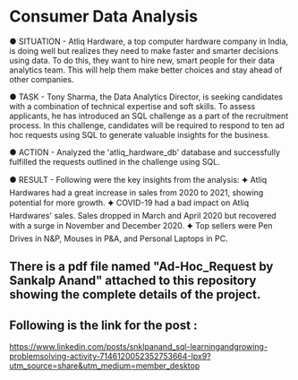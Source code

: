 # Consumer Data Analysis

● SITUATION - Atliq Hardware, a top computer hardware company in India, is doing well but realizes they need to make faster and smarter decisions using data. To do this, they want to hire new, smart people for their data analytics team. This will help them make better choices and stay ahead of other companies.

● TASK - Tony Sharma, the Data Analytics Director, is seeking candidates with a combination of technical expertise and soft skills. To assess applicants, he has introduced an SQL challenge as a part of the recruitment process. In this challenge, candidates will be required to respond to ten ad hoc requests using SQL to generate valuable insights for the business. 

● ACTION - Analyzed the 'atliq_hardware_db' database and successfully fulfilled the requests outlined in the challenge using SQL.

● RESULT - Following were the key insights from the analysis:
             🟆 Atliq Hardwares had a great increase in sales from 2020 to 2021, showing potential for more growth.
             🟆 COVID-19 had a bad impact on Atliq Hardwares' sales. Sales dropped in March and April 2020 but recovered with a surge in November and December 2020.
             🟆 Top sellers were Pen Drives in N&P, Mouses in P&A, and Personal Laptops in PC.


## There is a pdf file named "Ad-Hoc_Request by Sankalp Anand" attached to this repository showing the complete details of the project.

## Following is the link for the post :
https://www.linkedin.com/posts/snklpanand_sql-learningandgrowing-problemsolving-activity-7146120052352753664-Ipx9?utm_source=share&utm_medium=member_desktop






